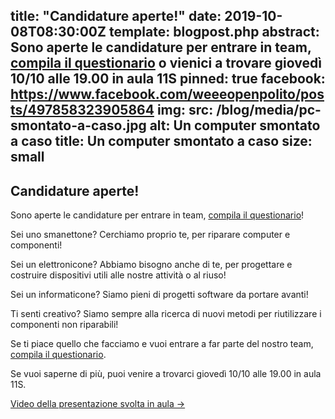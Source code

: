 title: "Candidature aperte!"
date: 2019-10-08T08:30:00Z
template: blogpost.php
abstract: Sono aperte le candidature per entrare in team, <a href="https://join.weeeopen.it/">compila il questionario</a> o vienici a trovare giovedì 10/10 alle 19.00 in aula 11S
pinned: true
facebook: https://www.facebook.com/weeeopenpolito/posts/497858323905864
img:
    src: /blog/media/pc-smontato-a-caso.jpg
    alt: Un computer smontato a caso
    title: Un computer smontato a caso
    size: small
---

## Candidature aperte!

Sono aperte le candidature per entrare in team, [compila il questionario](https://join.weeeopen.it/)!

Sei uno smanettone? Cerchiamo proprio te, per riparare computer e componenti!

Sei un elettronicone? Abbiamo bisogno anche di te, per progettare e costruire dispositivi utili alle nostre attività o al riuso!

Sei un informaticone? Siamo pieni di progetti software da portare avanti!

Ti senti creativo? Siamo sempre alla ricerca di nuovi metodi per riutilizzare i componenti non riparabili!

Se ti piace quello che facciamo e vuoi entrare a far parte del nostro team, [compila il questionario](https://join.weeeopen.it/).

Se vuoi saperne di più, puoi venire a trovarci giovedì 10/10 alle 19.00 in aula 11S.

[Video della presentazione svolta in aula →](https://www.facebook.com/weeeopenpolito/videos/vb.341212969570401/418980281979893/)
